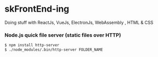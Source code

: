 # skFrontEnd-ing

Doing stuff with ReactJs, VueJs, ElectronJs, WebAssembly , HTML & CSS

### Node.js quick file server (static files over HTTP)

```bash
$ npm install http-server
$ ./node_modules/.bin/http-server FOLDER_NAME
```
